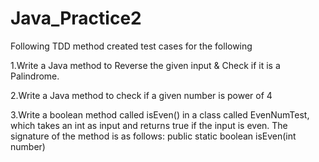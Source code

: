 # Java_Practice2

Following TDD method created test cases for the following

1.Write a Java method to Reverse the given input & Check if it is a Palindrome.

2.Write a Java method to check if a given number is power of 4

3.Write a boolean method called isEven() in a class called EvenNumTest, which takes
  an int as input and returns true if the input is even. The signature of the method is as
  follows: public static boolean isEven(int number)
